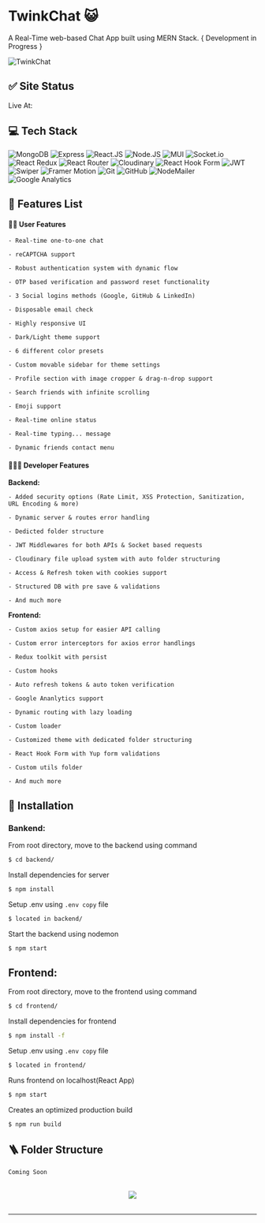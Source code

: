 # TwinkChat 😺

A Real-Time web-based Chat App built using MERN Stack.
{ Development in Progress }

![TwinkChat](https://i.imgur.com/jT6YADg.png)

## ✅ Site Status

Live At: <a href=""></a>

## 💻 Tech Stack

![MongoDB](https://img.shields.io/badge/mongodb-001E2B?style=for-the-badge&logo=mongodb&logoColor=00ED64)
![Express](https://img.shields.io/badge/Express.js-404D59?style=for-the-badge)
![React.JS](https://img.shields.io/badge/React.js-%2320232a.svg?style=for-the-badge&logo=react&logoColor=%2361DAFB)
![Node.JS](https://img.shields.io/badge/Node.js-43853D?style=for-the-badge&logo=node.js&logoColor=white)
![MUI](https://img.shields.io/static/v1?style=for-the-badge&message=MUI&color=007FFF&logo=MUI&logoColor=FFFFFF&label=)
![Socket.io](https://img.shields.io/badge/Socket.io-black?style=for-the-badge&logo=socket.io&badgeColor=010101)
![React Redux](https://img.shields.io/badge/Redux-593D88?style=for-the-badge&logo=redux&logoColor=white)
![React Router](https://img.shields.io/static/v1?style=for-the-badge&message=React+Router&color=CA4245&logo=React+Router&logoColor=FFFFFF&label=)
![Cloudinary](https://img.shields.io/static/v1?style=for-the-badge&message=Cloudinary&color=3448C5&logo=Cloudinary&logoColor=FFFFFF&label=)
![React Hook Form](https://img.shields.io/badge/React%20Hook%20Form-%23EC5990.svg?style=for-the-badge&logo=reacthookform&logoColor=white)
![JWT](https://img.shields.io/badge/JWT-black?style=for-the-badge&logo=JSON%20web%20tokens)
![Swiper](https://img.shields.io/static/v1?style=for-the-badge&message=Swiper&color=6332F6&logo=Swiper&logoColor=FFFFFF&label=)
![Framer Motion](https://img.shields.io/static/v1?style=for-the-badge&message=Framer+Motion&color=242424&logo=Framer&logoColor=FFFFFF&label=)
![Git](https://img.shields.io/badge/git-%23F05033.svg?style=for-the-badge&logo=git&logoColor=white)
![GitHub](https://img.shields.io/static/v1?style=for-the-badge&message=GitHub&color=181717&logo=GitHub&logoColor=FFFFFF&label=)
![NodeMailer](https://img.shields.io/static/v1?style=for-the-badge&message=NodeMailer&color=1CB674&logo=Node.js&logoColor=FFFFFF&label=)
![Google Analytics](https://img.shields.io/static/v1?style=for-the-badge&message=Google+Analytics&color=E37400&logo=Google+Analytics&logoColor=FFFFFF&label=)

## 📃 Features List

#### 👦🏻 User Features

    - Real-time one-to-one chat

    - reCAPTCHA support

    - Robust authentication system with dynamic flow

    - OTP based verification and password reset functionality

    - 3 Social logins methods (Google, GitHub & LinkedIn)

    - Disposable email check

    - Highly responsive UI

    - Dark/Light theme support

    - 6 different color presets

    - Custom movable sidebar for theme settings

    - Profile section with image cropper & drag-n-drop support

    - Search friends with infinite scrolling

    - Emoji support

    - Real-time online status

    - Real-time typing... message

    - Dynamic friends contact menu

#### 🧑🏻‍💻 Developer Features

<b>Backend:</b>

    - Added security options (Rate Limit, XSS Protection, Sanitization, URL Encoding & more)

    - Dynamic server & routes error handling

    - Dedicted folder structure

    - JWT Middlewares for both APIs & Socket based requests

    - Cloudinary file upload system with auto folder structuring

    - Access & Refresh token with cookies support

    - Structured DB with pre save & validations

    - And much more

<b>Frontend:</b>

    - Custom axios setup for easier API calling

    - Custom error interceptors for axios error handlings

    - Redux toolkit with persist

    - Custom hooks

    - Auto refresh tokens & auto token verification

    - Google Ananlytics support

    - Dynamic routing with lazy loading

    - Custom loader

    - Customized theme with dedicated folder structuring

    - React Hook Form with Yup form validations

    - Custom utils folder

    - And much more

## 👾 Installation

### Bankend:

From root directory, move to the backend using command

```bash
$ cd backend/
```

Install dependencies for server

```bash
$ npm install
```

Setup .env using `.env copy` file

```bash
$ located in backend/
```

Start the backend using nodemon

```bash
$ npm start
```

## Frontend:

From root directory, move to the frontend using command

```bash
$ cd frontend/
```

Install dependencies for frontend

```bash
$ npm install -f
```

Setup .env using `.env copy` file

```bash
$ located in frontend/
```

Runs frontend on localhost(React App)

```bash
$ npm start
```

Creates an optimized production build

```bash
$ npm run build
```

## 🪜 Folder Structure

```
Coming Soon
```

<br/>

<div align="center">
<img src="https://komarev.com/ghpvc/?username=itsvaibhavmishra&&style=for-the-badge" align="center" />
</div>

<br/>

---
